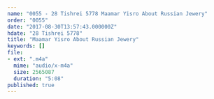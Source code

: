 ```yaml
---
name: "0055 - 28 Tishrei 5778 Maamar Yisro About Russian Jewery"
order: "0055"
date: "2017-08-30T13:57:43.000000Z"
hdate: "28 Tishrei 5778"
title: "Maamar Yisro About Russian Jewery"
keywords: []
file:
- ext: ".m4a"
  mime: "audio/x-m4a"
  size: 2565087
  duration: "5:08"
published: true
---
```


